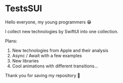 # TestsSUI

Hello everyone, my young programmers 😁

I collect new technologies by SwiftUI into one collection.

Plans:

1) New technologies from Apple and their analysis
2) Async / Await with a few examples
3) New libraries
4) Cool animations with different transitions...

Thank you for saving my repository 🥰
